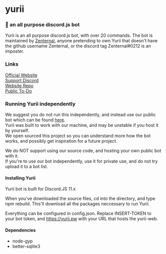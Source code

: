 # yurii

### 🤖 an all purpose discord.js bot
Yurii is an all purpose discord.js bot, with over 20 commands. The bot is maintained by [Zenternal](https://github.com/Zenternal), anyone pretending to own Yurii that doesn't have the github username Zenternal, or the discord tag Zenternal#0212 is an imposter.

### Links
[Official Website](https://yurii.pw/)\
[Support Discord](https://discord.gg/)\
[Website Repo](https://github.com/Zenternal/yurii-web)\
[Public To-Do](https://todo.yurii.pw)

### Running Yurii independently
We suggest you do not run this independently, and instead use our public bot which can be found [here](https://yurii.pw/add).\
Yurii was built to work with our machine, and may be unstable if you host it by yourself.\
We open sourced this project so you can understand more how the bot works, and possibly get inspiration for a future project.

We do NOT support using our source code, and hosting your own public bot with it.\
If you're to use our bot independently, use it for private use, and do not try upload it to a bot list. 

#### Installing Yurii
Yurii bot is built for Discord.JS 11.x

When you've downloaded the source files, cd into the directory, and type npm rebuild. This'll download all the packages neccessary to run Yurii.

Everything can be configured in config.json. Replace INSERT-TOKEN to your bot token, and https://yurii.pw with your URL that hosts the yurii-web.

#### Dependencies
 - node-gyp
 - better-sqlite3
